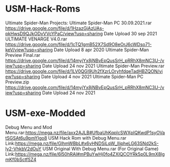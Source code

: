 # USM-Hack-Roms
Ultimate Spider-Man Projects:
Ultimate Spider-Man PC 30.09.2021.rar
https://drive.google.com/file/d/1HzazGjAzUAs-pkHwsD9QJkODvVVcYPaC/view?usp=sharing   Date Upload 30 sep 2021
ULTIMATE VENARGE V4.0.rar
https://drive.google.com/file/d/1cTQ1gmB52X7Sd9O8eOrJ6cWDso71-keV/view?usp=sharing   Date Upload 8 apr 2020
Ultimate Spider-Man Preview Final.rar
https://drive.google.com/file/d/14myjYx8jNBvEpQusSrH_pRRhX8mNC3U-/view?usp=sharing   Date Upload 24 nov 2021
Ultimate Spider-Man Preview.rar
https://drive.google.com/file/d/1LV0QGI9Uh2fXzrLOryhfdqeTadHBZQON/view?usp=sharing   Date Upload 4 nov 2021
Ultimate Spider-Man PC Preview.zip
https://drive.google.com/file/d/14myjYx8jNBvEpQusSrH_pRRhX8mNC3U-/view?usp=sharing   Date Upload 24 nov 2021




























# USM-exe-Modded
Debug Menu and Mod Menu.rar:https://mega.nz/file/axx2AJLB#UfbaUhKqpIcSWXpIQKwdP1syOVatSGSAt6u9pmYIgo8
USM Hack Rom with Debug Menu.rar Link:https://mega.nz/file/GlhmWBbL#x6vHNDSiLqW_IlipheLG63SNd2kS-ly2-VhkbV2dOuY
USM Original With Debug Menu.rar (For Original Game) Link:https://mega.nz/file/6l50hRAI#mPBuYwHj0fo4ZXIQCOYRk5p0L9mX8lgmKf0bSctfSZ4
